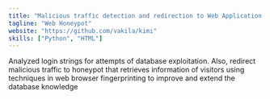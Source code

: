 ```yaml
---
title: "Malicious traffic detection and redirection to Web Application Honeypot that reveals attacker’s identity"
tagline: "Web Honeypot"
website: "https://github.com/vakila/kimi"
skills: ["Python", "HTML"]
---
```


Analyzed login strings for attempts of database exploitation. Also, redirect malicious
traffic to honeypot that retrieves information of visitors using techniques in web browser
fingerprinting to improve and extend the database knowledge
